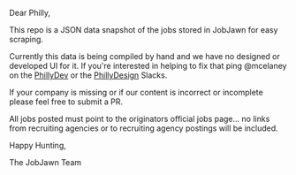Dear Philly,

This repo is a JSON data snapshot of the jobs stored in JobJawn for easy scraping.

Currently this data is being compiled by hand and we have no designed or developed UI for it. If you're interested in helping to fix that ping @mcelaney on the [PhillyDev](https://www.phillydev.org) or the [PhillyDesign](http://www.phldesign.co) Slacks.

If your company is missing or if our content is incorrect or incomplete please feel free to submit a PR.

All jobs posted must point to the originators official jobs page... no links from recruiting agencies or to recruiting agency postings will be included.

Happy Hunting,

The JobJawn Team
